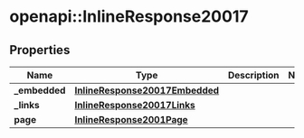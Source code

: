 # openapi::InlineResponse20017

## Properties
Name | Type | Description | Notes
------------ | ------------- | ------------- | -------------
**_embedded** | [**InlineResponse20017Embedded**](inline_response_200_17__embedded.md) |  | 
**_links** | [**InlineResponse20017Links**](inline_response_200_17__links.md) |  | 
**page** | [**InlineResponse2001Page**](inline_response_200_1_page.md) |  | 


